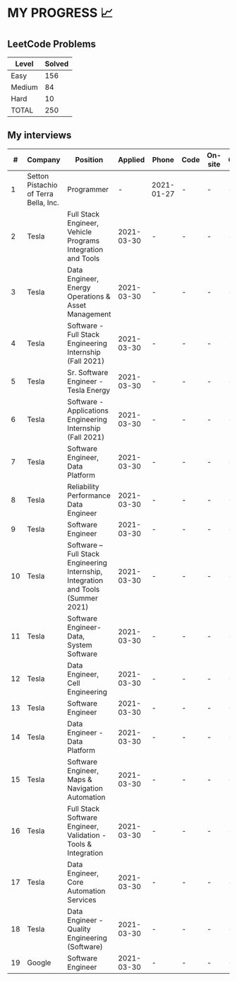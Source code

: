 # MY PROGRESS 📈

## LeetCode Problems

| Level  | Solved |
|--------|--------|
| Easy   |    156 |
| Medium |     84 |
| Hard   |     10 |
| TOTAL  |    250 |

## My interviews

| #  | Company                               | Position                 | Applied | Phone     | Code | On-site | Offer | Comment
|----|---------------------------------------|--------------------------|---------|-----------|------|---------|-------|--------
| 1  | Setton Pistachio of Terra Bella, Inc. | Programmer               | -       | 2021-01-27 | -    | -       | -     | 
| 2  | Tesla | Full Stack Engineer, Vehicle Programs Integration and Tools | 2021-03-30 | -         | -    | -       | -     | ReqID 82294
| 3 | Tesla | Data Engineer, Energy Operations & Asset Management | 2021-03-30 | -         | -    | -       | -     | ReqID 79956
| 4 | Tesla | Software - Full Stack Engineering Internship (Fall 2021) | 2021-03-30 | -         | -    | -       | -     | ReqID 80351
| 5 | Tesla | Sr. Software Engineer - Tesla Energy | 2021-03-30 | -         | -    | -       | -     | ReqID 76347
| 6 | Tesla | Software - Applications Engineering Internship (Fall 2021) | 2021-03-30 | -         | -    | -       | -     | ReqID 80369
| 7 | Tesla | Software Engineer, Data Platform | 2021-03-30 | -         | -    | -       | -     | ReqID 40000
| 8 | Tesla | Reliability Performance Data Engineer | 2021-03-30 | -         | -    | -       | -     | ReqID 85853
| 9 | Tesla | Software Engineer | 2021-03-30 | -         | -    | -       | -     | ReqID 73111
| 10 | Tesla | Software – Full Stack Engineering Internship, Integration and Tools (Summer 2021) | 2021-03-30 | -         | -    | -       | -     | ReqID 87600
| 11 | Tesla | Software Engineer-Data, System Software | 2021-03-30 | -         | -    | -       | -     | ReqID 79268
| 12 | Tesla | Data Engineer, Cell Engineering | 2021-03-30 | -         | -    | -       | -     | ReqID 69982
| 13 | Tesla | Software Engineer | 2021-03-30 | -         | -    | -       | -     | ReqID 84452
| 14 | Tesla | Data Engineer - Data Platform | 2021-03-30 | -         | -    | -       | -     | ReqID 76942
| 15 | Tesla | Software Engineer, Maps & Navigation Automation | 2021-03-30 | -         | -    | -       | -     | ReqID 84639
| 16 | Tesla | Full Stack Software Engineer, Validation - Tools & Integration | 2021-03-30 | -         | -    | -       | -     | ReqID 87029
| 17 | Tesla | Data Engineer, Core Automation Services | 2021-03-30 | -         | -    | -       | -     | ReqID 74060
| 18 | Tesla | Data Engineer - Quality Engineering (Software) | 2021-03-30 | -         | -    | -       | -     | ReqID 74929
| 19 | Google | Software Engineer | 2021-03-30 | -         | -    | -       | -     | 
